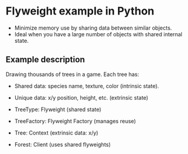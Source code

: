 # Flyweight example in Python

- Minimize memory use by sharing data between similar objects.
- Ideal when you have a large number of objects with shared internal state.

## Example description
Drawing thousands of trees in a game. Each tree has:
- Shared data: species name, texture, color (intrinsic state).
- Unique data: x/y position, height, etc. (extrinsic state)

- TreeType: Flyweight (shared state)
- TreeFactory: Flyweight Factory (manages reuse)
- Tree: Context (extrinsic data: x/y)
- Forest: Client (uses shared flyweights)